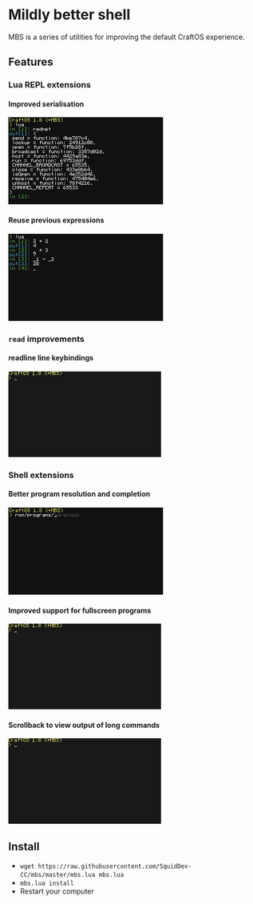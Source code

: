 # Mildly better shell

MBS is a series of utilities for improving the default CraftOS experience.

## Features

### Lua REPL extensions
#### Improved serialisation
![](img/00-lua-serialise.png "Improved serialisation")

#### Reuse previous expressions
![](img/01-lua-previous.png "Reuse previous expressions")

### `read` improvements
#### readline line keybindings
![](img/10-readline-movement.gif "readline like keybindings")

### Shell extensions
#### Better program resolution and completion
![](img/20-shell-better-completion.png "Better program resolution and completion")

#### Improved support for fullscreen programs
![](img/21-shell-fullscreen.gif "Improved support for fullscreen programs")

#### Scrollback to view output of long commands
![](img/22-shell-scroll.gif "Scrollback to view output of long commands")

## Install
 - `wget https://raw.githubusercontent.com/SquidDev-CC/mbs/master/mbs.lua mbs.lua`
 - `mbs.lua install`
 - Restart your computer